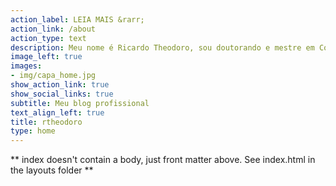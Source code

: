 ```yaml
---
action_label: LEIA MAIS &rarr;
action_link: /about
action_type: text
description: Meu nome é Ricardo Theodoro, sou doutorando e mestre em Controladoria e Contabilidade pela FEA-RP/USP. <p> Graduado em Ciências Econômicas, atualmente trabalho como pesquisador no <a href="https://linktr.ee/obscoopusp" target="_blank">**OBSCOOP/USP**</a>. <p> Estudo cooperativismo e aqui irei publicar o que tenho aprendido durante esta formação, como programação em R, Python, SQL e LaTeX para escrita de artigos científicos. <p>   E-mail para contato rtheodoro@usp.br
image_left: true
images:
- img/capa_home.jpg
show_action_link: true
show_social_links: true
subtitle: Meu blog profissional
text_align_left: true
title: rtheodoro
type: home
---
```


** index doesn't contain a body, just front matter above.
See index.html in the layouts folder **
